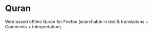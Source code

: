 # Quran
Web based offline Quran for Firefox (searchable in text &amp; translations + Comments + Interpretation)
